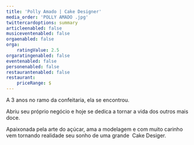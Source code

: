 ```yaml
---
title: 'Polly Amado | Cake Designer'
media_order: 'POLLY AMADO .jpg'
twittercardoptions: summary
articleenabled: false
musiceventenabled: false
orgaenabled: false
orga:
    ratingValue: 2.5
orgaratingenabled: false
eventenabled: false
personenabled: false
restaurantenabled: false
restaurant:
    priceRange: $
---
```


A 3 anos no ramo da confeitaria, ela se encontrou.

Abriu seu próprio negócio e hoje se dedica a tornar a vida dos outros mais doce.

Apaixonada pela arte do açúcar, ama a modelagem e com muito carinho vem tornando realidade seu sonho de uma grande  Cake Desiger.